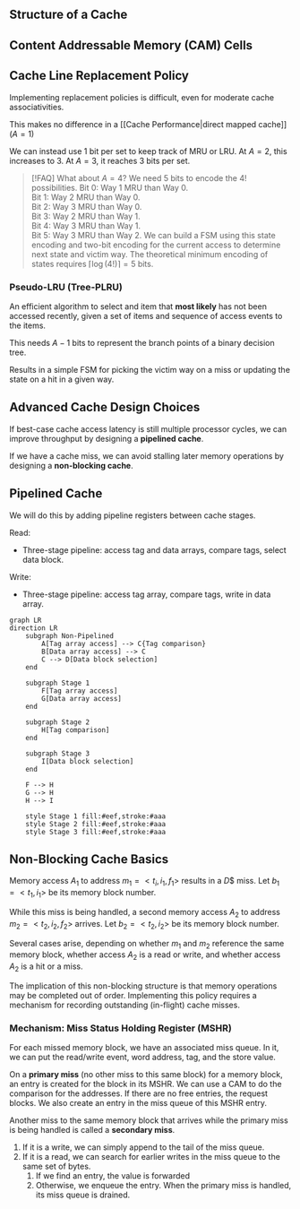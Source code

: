 ## Structure of a Cache



## Content Addressable Memory (CAM) Cells


## Cache Line Replacement Policy

Implementing replacement policies is difficult, even for moderate cache associativities. 

This makes no difference in a [[Cache Performance|direct mapped cache]] ($A=1$)

We can instead use 1 bit per set to keep track of MRU or LRU. At $A=2$, this increases to 3. At $A=3$, it reaches 3 bits per set. 


> [!FAQ] What about $A=4$?
> We need 5 bits to encode the $4!$ possibilities. 
> Bit 0: Way 1 MRU than Way 0.  
> Bit 1: Way 2 MRU than Way 0.  
> Bit 2: Way 3 MRU than Way 0.  
> Bit 3: Way 2 MRU than Way 1.  
> Bit 4: Way 3 MRU than Way 1.  
> Bit 5: Way 3 MRU than Way 2.
> We can build a FSM using this state encoding and two-bit encoding for the current access to determine next state and victim way. The theoretical minimum encoding of states requires $\lceil \log(4!) \rceil=5$ bits.

### Pseudo-LRU (Tree-PLRU)

An efficient algorithm to select and item that **most likely** has not been accessed recently, given a set of items and sequence of access events to the items.

This needs $A-1$ bits to represent the branch points of a binary decision tree. 

Results in a simple FSM for picking the victim way on a miss or updating the state on a hit in a given way.

## Advanced Cache Design Choices

If best-case cache access latency is still multiple processor cycles, we can improve throughput by designing a **pipelined cache**. 

If we have a cache miss, we can avoid stalling later memory operations by designing a **non-blocking cache**.

## Pipelined Cache

We will do this by adding pipeline registers between cache stages.

Read:
- Three-stage pipeline: access tag and data arrays, compare tags, select data block.

Write:
- Three-stage pipeline: access tag array, compare tags, write in data array.

```mermaid
graph LR
direction LR
    subgraph Non-Pipelined
        A[Tag array access] --> C{Tag comparison}
        B[Data array access] --> C
        C --> D[Data block selection]
    end

    subgraph Stage 1
        F[Tag array access]
        G[Data array access]
    end

    subgraph Stage 2
        H[Tag comparison]
    end

    subgraph Stage 3
        I[Data block selection]
    end

    F --> H
    G --> H
    H --> I

    style Stage 1 fill:#eef,stroke:#aaa
    style Stage 2 fill:#eef,stroke:#aaa
    style Stage 3 fill:#eef,stroke:#aaa
```

## Non-Blocking Cache Basics

Memory access $A_{1}$ to address $m_{1}= <t_{i},i_{1},f_{1}>$ results in a $D\$$ miss. Let $b_{1}= <t_{1},i_{1}>$ be its memory block number.

While this miss is being handled, a second memory access $A_{2}$ to address $m_{2}= <t_{2},i_{2},f_{2}>$ arrives. Let $b_{2}= <t_{2},i_{2}>$ be its memory block number.

Several cases arise, depending on whether $m_{1}$ and $m_{2}$ reference the same memory block, whether access $A_{2}$ is a read or write, and whether access $A_{2}$ is a hit or a miss.

The implication of this non-blocking structure is that memory operations may be completed out of order. Implementing this policy requires a mechanism for recording outstanding (in-flight) cache misses.

### Mechanism: Miss Status Holding Register (MSHR)

For each missed memory block, we have an associated miss queue. In it, we can put the read/write event, word address, tag, and the store value. 

On a **primary miss** (no other miss to this same block) for a memory block, an entry is created for the block in its MSHR. We can use a CAM to do the comparison for the addresses. If there are no free entries, the request blocks. We also create an entry in the miss queue of this MSHR entry.

Another miss to the same memory block that arrives while the primary miss is being handled is called a **secondary miss**.
1. If it is a write, we can simply append to the tail of the miss queue.
2. If it is a read, we can search for earlier writes in the miss queue to the same set of bytes.
	1. If we find an entry, the value is forwarded
	2. Otherwise, we enqueue the entry.
When the primary miss is handled, its miss queue is drained.